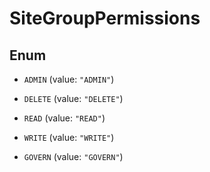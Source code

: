 

# SiteGroupPermissions

## Enum


* `ADMIN` (value: `"ADMIN"`)

* `DELETE` (value: `"DELETE"`)

* `READ` (value: `"READ"`)

* `WRITE` (value: `"WRITE"`)

* `GOVERN` (value: `"GOVERN"`)



